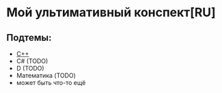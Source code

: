 # Мой ультимативный конспект\[RU\] <!-- TODO EN -->

## Подтемы:

- [C++](https://github.com/Chupakabra0/My-Ultimate-Conspect-RU/tree/master/C%2B%2B)
- C# (TODO)
- D (TODO)
- Математика (TODO)
- может быть что-то ещё
